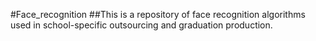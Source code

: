 #Face_recognition
##This is a repository of face recognition algorithms used in school-specific outsourcing and graduation production.
